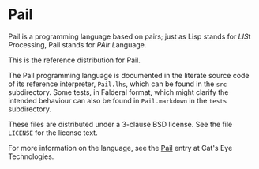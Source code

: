 Pail
====

Pail is a programming language based on pairs; just as Lisp stands for
*LIS*t *P*rocessing, Pail stands for *PAI*r *L*anguage.

This is the reference distribution for Pail.

The Pail programming language is documented in the literate source code
of its reference interpreter, `Pail.lhs`, which can be found in the `src`
subdirectory.  Some tests, in Falderal format, which might clarify the
intended behaviour can also be found in `Pail.markdown` in the `tests`
subdirectory.

These files are distributed under a 3-clause BSD license.  See the file
`LICENSE` for the license text.

For more information on the language, see the [Pail][] entry at
Cat's Eye Technologies.

[Pail]: http://catseye.tc/node/Pail
